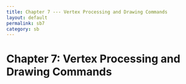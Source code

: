 ```yaml
---
title: Chapter 7 --- Vertex Processing and Drawing Commands
layout: default
permalink: sb7
category: sb
---
```

# Chapter 7: Vertex Processing and Drawing Commands
